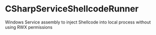 # CSharpServiceShellcodeRunner
Windows Service assembly to inject Shellcode into local process without using RWX permissions
